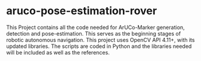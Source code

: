 # aruco-pose-estimation-rover
This Project contains all the code needed for ArUCo-Marker generation, detection and pose-estimation. This serves as the beginning stages of robotic autonomous navigation. This project uses OpenCV API 4.11+, with its updated libraries. The scripts are coded in Python and the libraries needed will be included as well as the references. 
